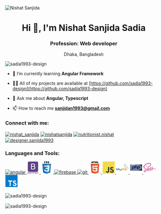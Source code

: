 <img src="https://themefo.net/wp-content/uploads/2021/11/nishatSanjida_webDeveloper.jpg" alt="Nishat Sanjida" width="1920" height="1080"/>
<h1 align="center">Hi 👋, I'm Nishat Sanjida Sadia</h1>
<h3 align="center">Profession: Web developer </h3>
<p align="center">Dhaka, Bangladesh</p>

<p align="left"> <img src="https://komarev.com/ghpvc/?username=sadia1993-design&label=Profile%20views&color=0e75b6&style=flat" alt="sadia1993-design" /> </p>

- 🌱 I’m currently learning **Angular Framework**

- 👨‍💻 All of my projects are available at [https://github.com/sadia1993-design](https://github.com/sadia1993-design)

- 💬 Ask me about **Angular, Typescript**

- 📫 How to reach me **sanjidan1993@gmail.com**

<h3 align="left">Connect with me:</h3>
<p align="left">
<a href="https://twitter.com/nishat_sanjida" target="blank"><img align="center" src="https://raw.githubusercontent.com/rahuldkjain/github-profile-readme-generator/master/src/images/icons/Social/twitter.svg" alt="nishat_sanjida" height="30" width="40" /></a>
<a href="https://linkedin.com/in/nishatsanjida" target="blank"><img align="center" src="https://raw.githubusercontent.com/rahuldkjain/github-profile-readme-generator/master/src/images/icons/Social/linked-in-alt.svg" alt="nishatsanjida" height="30" width="40" /></a>
<a href="https://fb.com/nutritionist.nishat" target="blank"><img align="center" src="https://raw.githubusercontent.com/rahuldkjain/github-profile-readme-generator/master/src/images/icons/Social/facebook.svg" alt="nutritionist.nishat" height="30" width="40" /></a>
<a href="https://instagram.com/designer.sanjida1993" target="blank"><img align="center" src="https://raw.githubusercontent.com/rahuldkjain/github-profile-readme-generator/master/src/images/icons/Social/instagram.svg" alt="designer.sanjida1993" height="30" width="40" /></a>
</p>

<h3 align="left">Languages and Tools:</h3>
<p align="left"> <a href="https://angular.io" target="_blank"> <img src="https://angular.io/assets/images/logos/angular/angular.svg" alt="angular" width="40" height="40"/> </a> <a href="https://getbootstrap.com" target="_blank"> <img src="https://raw.githubusercontent.com/devicons/devicon/master/icons/bootstrap/bootstrap-plain-wordmark.svg" alt="bootstrap" width="40" height="40"/> </a> <a href="https://www.w3schools.com/css/" target="_blank"> <img src="https://raw.githubusercontent.com/devicons/devicon/master/icons/css3/css3-original-wordmark.svg" alt="css3" width="40" height="40"/> </a> <a href="https://firebase.google.com/" target="_blank"> <img src="https://www.vectorlogo.zone/logos/firebase/firebase-icon.svg" alt="firebase" width="40" height="40"/> </a> <a href="https://git-scm.com/" target="_blank"> <img src="https://www.vectorlogo.zone/logos/git-scm/git-scm-icon.svg" alt="git" width="40" height="40"/> </a> <a href="https://www.w3.org/html/" target="_blank"> <img src="https://raw.githubusercontent.com/devicons/devicon/master/icons/html5/html5-original-wordmark.svg" alt="html5" width="40" height="40"/> </a> <a href="https://developer.mozilla.org/en-US/docs/Web/JavaScript" target="_blank"> <img src="https://raw.githubusercontent.com/devicons/devicon/master/icons/javascript/javascript-original.svg" alt="javascript" width="40" height="40"/> </a> <a href="https://www.mysql.com/" target="_blank"> <img src="https://raw.githubusercontent.com/devicons/devicon/master/icons/mysql/mysql-original-wordmark.svg" alt="mysql" width="40" height="40"/> </a> <a href="https://www.php.net" target="_blank"> <img src="https://raw.githubusercontent.com/devicons/devicon/master/icons/php/php-original.svg" alt="php" width="40" height="40"/> </a> <a href="https://sass-lang.com" target="_blank"> <img src="https://raw.githubusercontent.com/devicons/devicon/master/icons/sass/sass-original.svg" alt="sass" width="40" height="40"/> </a> <a href="https://www.typescriptlang.org/" target="_blank"> <img src="https://raw.githubusercontent.com/devicons/devicon/master/icons/typescript/typescript-original.svg" alt="typescript" width="40" height="40"/> </a> </p>

<p><img align="center" src="https://github-readme-stats.vercel.app/api/top-langs?username=sadia1993-design&show_icons=true&locale=en&layout=compact" alt="sadia1993-design" /></p>

<p><img align="center" src="https://github-readme-streak-stats.herokuapp.com/?user=sadia1993-design&" alt="sadia1993-design" /></p>
